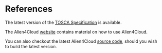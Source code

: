 # References

The latest version of the [TOSCA Specification](http://docs.oasis-open.org/tosca/TOSCA-Simple-Profile-YAML/v1.0/TOSCA-Simple-Profile-YAML-v1.0.html) is available.

The Alien4Cloud [website](http://alien4cloud.github.io/) contains material on how to use Alien4Cloud.

You can also checkout the latest Alien4Cloud [source code](https://github.com/alien4cloud/alien4cloud), should you wish to build the latest version.



